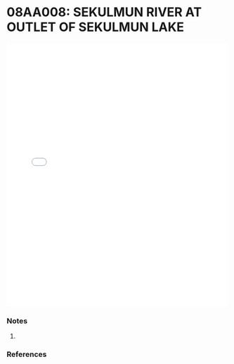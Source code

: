 # 08AA008: SEKULMUN RIVER AT OUTLET OF SEKULMUN LAKE

<iframe src="/_static/stations/08AA008_fdc.html" width="100%" height="600" frameborder="0"></iframe>

### Notes
1. 

### References

